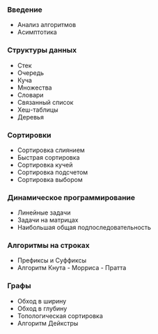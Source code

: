 ### Введение
- Анализ алгоритмов
-  Асимптотика

### Структуры данных
- Стек
- Очередь
- Куча
- Множества
- Словари
- Связанный список
- Хеш-таблицы
- Деревья


### Сортировки
- Сортировка слиянием
- Быстрая сортировка 
- Сортировка кучей
- Сортировка подсчетом
- Сортировка выбором


### Динамическое программирование
- Линейные задачи
- Задачи на матрицах
- Наибольшая общая подпоследовательность

### Алгоритмы на строках
- Префиксы и Суффиксы
- Алгоритм Кнута - Морриса - Пратта

### Графы
- Обход в ширину
- Обход в глубину
- Топологическая сортировка
- Алгоритм Дейкстры
